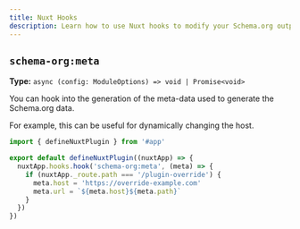 ```yaml
---
title: Nuxt Hooks
description: Learn how to use Nuxt hooks to modify your Schema.org output.
---
```


## `schema-org:meta`

**Type:** `async (config: ModuleOptions) => void | Promise<void>`

You can hook into the generation of the meta-data used to generate the Schema.org data.

For example, this can be useful
for dynamically changing the host.

```ts [my-nuxt-plugin.ts]
import { defineNuxtPlugin } from '#app'

export default defineNuxtPlugin((nuxtApp) => {
  nuxtApp.hooks.hook('schema-org:meta', (meta) => {
    if (nuxtApp._route.path === '/plugin-override') {
      meta.host = 'https://override-example.com'
      meta.url = `${meta.host}${meta.path}`
    }
  })
})
```
